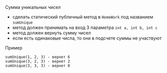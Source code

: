 Сумма уникальных чисел
- сделать статический публичный метод в `HomeWork` под названием `sumUnique`
- метод должен принимать на вход 3 параметра `int a, int b, int c`
- метод должен вернуть сумму чисел
- если есть одинаковые числа, то они в подсчете суммы не участвуют 

Пример
```
sumUnique(1, 2, 3) - вернет 6
sumUnique(3, 2, 3) - вернет 2
sumUnique(3, 3, 3) - вернет 0
```